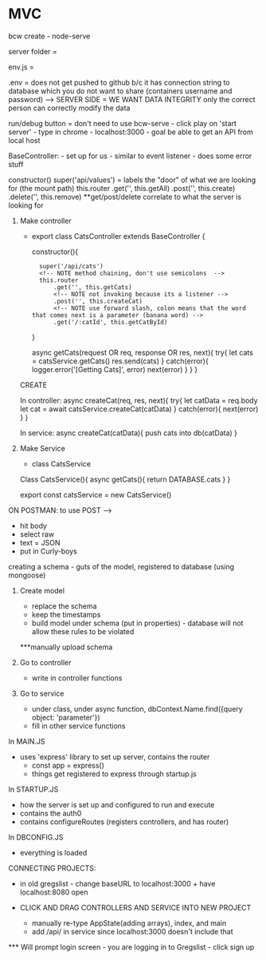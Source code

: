 # MVC

<!-- SECTION Monday Notes -->
bcw create - node-serve

server folder = 

env.js = 

.env = does not get pushed to github b/c it has connection string to database which you do not want to share (containers username and password) --> SERVER SIDE = WE WANT DATA INTEGRITY only the correct person can correctly modify the data

run/debug button = don't need to use bcw-serve 
    - click play on 'start server'
    - type in chrome - localhost:3000
    - goal be able to get an API from local host 


BaseController:
    - set up for us
    - similar to event listener 
    - does some error stuff 


constructor()
    super('api/values') = labels the "door" of what we are looking for (the mount path)
    this.router
        .get('', this.getAll)
        .post('', this.create)
        .delete('', this.remove)
        **get/post/delete correlate to what the server is looking for 


1. Make controller 
    - export class CatsController extends BaseController {
        <!-- FIXME what does extends do?? -->

        constructor(){
        <!-- NOTE when you have an extension you NEED to use a super call -->
            super('/api/cats')
            <!-- NOTE method chaining, don't use semicolons  -->
            this.router
                .get('', this.getCats)
                <!-- NOTE not invoking because its a listener -->
                .post('', this.createCat)
                <!-- NOTE use forward slash, colon means that the word that comes next is a parameter (banana word) -->
                .get('/:catId', this.getCatById)
        }

        <!-- NOTE this is only the [HTTP GET] -->
        <!-- NOTE order of req,res,next is important -->
        async getCats(request OR req, response OR res, next){
            try{
                let cats = catsService.getCats()
                res.send(cats)
            } catch(error){
            <!-- NOTE use logger from utilities - we DO NOT technically need this logger line -->
            logger.error('[Getting Cats]', error)
            <!-- NOTE new way to check for errors -->
            next(error)
            }
        }
    }


    CREATE 

    In controller:
    async createCat(req, res, next){
        try{
            <!-- NOTE how do I get the data from the client?  -->
            let catData = req.body
            <!-- NOTE today only - blindly trust that thing is a cat  -->
            let cat = await catsService.createCat(catData)
        } catch(error){
            next(error)
        }
    }

    In service:
    async createCat(catData){
        push cats into db(catData)
    }


    <!-- NOTE anytime you make a change to server side code - make sure to reload server (there are tools to install that can help with this) -->

2. Make Service 
    - class CatsService

    Class CatsService(){
        async getCats(){
            <!-- NOTE this will be different tomorrow -->
            return DATABASE.cats 
        }
    }

    export const catsService = new CatsService() 


ON POSTMAN:
to use POST -->
- hit body 
- select raw
- text = JSON
- put in Curly-boys 


<!-- SECTION Tuesday Notes -->
creating a schema - guts of the model, registered to database (using mongoose)

1. Create model 
    - replace the schema 
    - keep the timestamps 
    - build model under schema (put in properties) - database will not allow these rules to be violated

    ***manually upload schema 

2. Go to controller
    - write in controller functions  

3. Go to service 
    <!-- NOTE leave this empty, NO QUERY OBJECT when you just want ALL of something -->
    - under class, under async function, dbContext.Name.find({query object: 'parameter'})
    - fill in other service functions 


In MAIN.JS
- uses 'express' library to set up server, contains the router 
    - const app = express()
    - things get registered to express through startup.js

In STARTUP.JS
- how the server is set up and configured to run and execute 
- contains the auth0
- contains configureRoutes (registers controllers, and has router)


In DBCONFIG.JS
- everything is loaded 


CONNECTING PROJECTS:
- in old gregslist - change baseURL to localhost:3000 + have localhost:8080 open 


- CLICK AND DRAG CONTROLLERS AND SERVICE INTO NEW PROJECT 
    - manually re-type AppState(adding arrays), index, and main 
    - add /api/ in service since localhost:3000 doesn't include that 





*** Will prompt login screen - you are logging in to Gregslist - click sign up 


